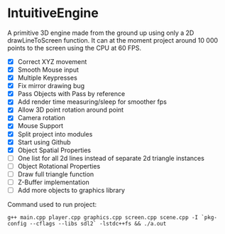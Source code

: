 # IntuitiveEngine
A primitive 3D engine made from the ground up using only a 2D drawLineToScreen function. It can at the moment project around 10 000 points to the screen using the CPU at 60 FPS.

- [x] Correct XYZ movement
- [x] Smooth Mouse input
- [x] Multiple Keypresses
- [x] Fix mirror drawing bug
- [x] Pass Objects with Pass by reference
- [x] Add render time measuring/sleep for smoother fps
- [x] Allow 3D point rotation around point
- [x] Camera rotation
- [x] Mouse Support
- [x] Split project into modules
- [x] Start using Github
- [x] Object Spatial Properties
- [ ] One list for all 2d lines instead of separate 2d triangle instances
- [ ] Object Rotational Properties
- [ ] Draw full triangle function
- [ ] Z-Buffer implementation
- [ ] Add more objects to graphics library

Command used to run project:
```
g++ main.cpp player.cpp graphics.cpp screen.cpp scene.cpp -I `pkg-config --cflags --libs sdl2` -lstdc++fs && ./a.out
```

